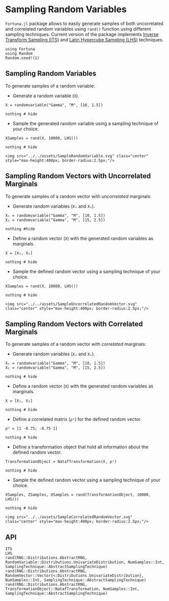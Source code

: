# Sampling Random Variables

`Fortuna.jl` package allows to easily generate samples of both uncorrelated and correlated random variables using `rand()` function using different sampling techniques. Current version of the package implements [Inverse Transform Sampling (ITS)](https://en.wikipedia.org/wiki/Inverse_transform_sampling) and [Latin Hypercube Sampling (LHS)](https://en.wikipedia.org/wiki/Latin_hypercube_sampling) techniques.

```@setup 1
using Fortuna
using Random
Random.seed!(1)
```

## Sampling Random Variables

To generate samples of a random variable:

- Generate a random variable (`X`).

```@example 1
X = randomvariable("Gamma", "M", [10, 1.5])

nothing # hide
```

- Sample the generated random variable using a sampling technique of your choice.

```@example 1
XSamples = rand(X, 10000, LHS())

nothing # hide
```

```@raw html
<img src="../../assets/SampleRandomVariable.svg" class="center" style="max-height:400px; border-radius:2.5px;"/>
```

## Sampling Random Vectors with Uncorrelated Marginals

To generate samples of a random vector with *uncorrelated* marginals:

- Generate random variables (`X₁` and `X₂`).

```@example 1
X₁ = randomvariable("Gamma", "M", [10, 1.5])
X₂ = randomvariable("Gamma", "M", [15, 2.5])

nothing #hide
```

- Define a random vector (`X`) with the generated random variables as marginals.

```@example 1
X = [X₁, X₂]

nothing # hide
```

- Sample the defined random vector using a sampling technique of your choice.

```@example 1
XSamples = rand(X, 10000, LHS())

nothing # hide
```

```@raw html
<img src="../../assets/SampleUncorrelatedRandomVector.svg" class="center" style="max-height:400px; border-radius:2.5px;"/>
```

## Sampling Random Vectors with Correlated Marginals

To generate samples of a random vector with *correlated* marginals:

- Generate random variables (`X₁` and `X₂`).

```@example 1
X₁ = randomvariable("Gamma", "M", [10, 1.5])
X₂ = randomvariable("Gamma", "M", [15, 2.5])

nothing # hide
```

- Define a random vector (`X`) with the generated random variables as marginals.

```@example 1
X = [X₁, X₂]

nothing # hide
```

- Define a correlated matrix (`ρˣ`) for the defined random vector.

```@example 1
ρˣ = [1 -0.75; -0.75 1]

nothing # hide
```

- Define a transformation object that hold all information about the defined random vector.

```@example 1
TransformationObject = NatafTransformation(X, ρˣ)

nothing # hide
```

- Sample the defined random vector using a sampling technique of your choice.

```@example 1
XSamples, ZSamples, USamples = rand(TransformationObject, 10000, LHS())

nothing # hide
```

```@raw html
<img src="../../assets/SampleCorrelatedRandomVector.svg" class="center" style="max-height:400px; border-radius:2.5px;"/>
```

## API

```@docs
ITS
LHS
rand(RNG::Distributions.AbstractRNG, RandomVariable::Distributions.UnivariateDistribution, NumSamples::Int, SamplingTechnique::AbstractSamplingTechnique)
rand(RNG::Distributions.AbstractRNG, RandomVector::Vector{<:Distributions.UnivariateDistribution}, NumSamples::Int, SamplingTechnique::AbstractSamplingTechnique)
rand(RNG::Distributions.AbstractRNG, TransformationObject::NatafTransformation, NumSamples::Int, SamplingTechnique::AbstractSamplingTechnique)
```